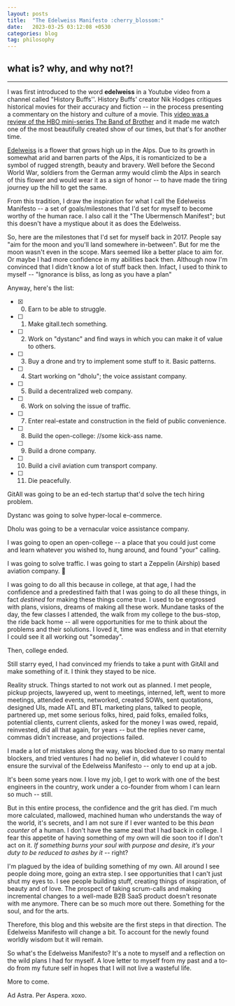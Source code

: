 ```yaml
---
layout: posts
title:  "The Edelweiss Manifesto :cherry_blossom:"
date:   2023-03-25 03:12:08 +0530
categories: blog
tag: philosophy
---
```

## what is? why, and why not?!
---

I was first introduced to the word **edelweiss** in a Youtube video from a channel called "History Buffs''. History Buffs' creator Nik Hodges critiques historical movies for their accuracy and fiction -- in the process presenting a commentary on the history and culture of a movie. This [video was a review of the HBO mini-series The Band of Brother](https://www.youtube.com/watch?v=uxv3s7xTYHU) and it made me watch one of the most beautifully created show of our times, but that's for another time.

[Edelweiss](https://en.wikipedia.org/wiki/Leontopodium_nivale) is a flower that grows high up in the Alps. Due to its growth in somewhat arid and barren parts of the Alps, it is romanticized to be a symbol of rugged strength, beauty and bravery. Well before the Second World War, soldiers from the German army would climb the Alps in search of this flower and would wear it as a sign of honor -- to have made the tiring journey up the hill to get the same.

From this tradition, I draw the inspiration for what I call the Edelweiss Manifesto -- a set of goals/milestones that I'd set for myself to become worthy of the human race. I also call it the "The Ubermensch Manifest"; but this doesn't have a mystique about it as does the Edelweiss. 

So, here are the milestones that I'd set for myself back in 2017. People say "aim for the moon and you'll land somewhere in-between". But for me the moon wasn't even in the scope. Mars seemed like a better place to aim for. Or maybe I had more confidence in my abilities back then. Although now I'm convinced that I didn't know a lot of stuff back then. Infact, I used to think to myself -- "Ignorance is bliss, as long as you have a plan"

Anyway, here's the list:

- [x] 0. Earn to be able to struggle.
- [ ] 1. Make gitall.tech something.
- [ ] 2. Work on "dystanc" and find ways in which you can make it of value to others.
- [ ] 3. Buy a drone and try to implement some stuff to it. Basic patterns.
- [ ] 4. Start working on "dholu"; the voice assistant company.
- [ ] 5. Build a decentralized web company. 
- [ ] 6. Work on solving the issue of traffic.
- [ ] 7. Enter real-estate and construction in the field of public convenience.
- [ ] 8. Build the open-college: //some kick-ass name. 
- [ ] 9. Build a drone company.
- [ ] 10. Build a civil aviation cum transport company.
- [ ] 11. Die peacefully.

GitAll was going to be an ed-tech startup that'd solve the tech hiring problem.

Dystanc was going to solve hyper-local e-commerce.

Dholu was going to be a vernacular voice assistance company.

I was going to open an open-college -- a place that you could just come and learn whatever you wished to, hung around, and found "your" calling.

I was going to solve traffic. I was going to start a Zeppelin (Airship) based aviation company. :exploding_head:

I was going to do all this because in college, at that age, I had the confidence and a predestined faith that I was going to do all these things, in fact *destined* for making these things come true. I used to be engrossed with plans, visions, dreams of making all these work. Mundane tasks of the day, the few classes I attended, the walk from my college to the bus-stop, the ride back home -- all were opportunities for me to think about the problems and their solutions. I loved it, time was endless and in that eternity I could see it all working out "someday".

Then, college ended.

Still starry eyed, I had convinced my friends to take a punt with GitAll and make something of it. I think they stayed to be nice.

Reality struck. Things started to not work out as planned. I met people, pickup projects, lawyered up, went to meetings, interned, left, went to more meetings, attended events, networked, created SOWs, sent quotations, designed UIs, made ATL and BTL marketing plans, talked to people, partnered up, met some serious folks, hired, paid folks, emailed folks, potential clients, current clients, asked for the money I was owed, repaid, reinvested, did all that again, for years -- but the replies never came, commas didn't increase, and projections failed.

I made a lot of mistakes along the way, was blocked due to so many mental blockers, and tried ventures I had no belief in, did whatever I could to ensure the survival of the Edelweiss Manifesto -- only to end up at a job.

It's been some years now. I love my job, I get to work with one of the best engineers in the country, work under a co-founder from whom I can learn so much -- still.

But in this entire process, the confidence and the grit has died. I'm much more calculated, mallowed, machined human who understands the way of the world, it's secrets, and I am not sure if I ever wanted to be this *bean counter* of a human. I don't have the same zeal that I had back in college. I fear this appetite of having something of my own will die soon too if I don't act on it. *If something burns your soul with purpose and desire, it’s your duty to be reduced to ashes by it* -- right?

I'm plagued by the idea of building something of my own. All around I see people doing more, going an extra step. I see opportunities that I can't just shut my eyes to. I see people building stuff, creating things of inspiration, of beauty and of love. The prospect of taking scrum-calls and making incremental changes to a well-made B2B SaaS product doesn't resonate with me anymore. There can be so much more out there. Something for the soul, and for the arts. 

Therefore, this blog and this website are the first steps in that direction. The Edelweiss Manifesto will change a bit. To account for the newly found worldly wisdom but it will remain.

So what's the Edelweiss Manifesto? It's a note to myself and a reflection on the wild plans I had for myself. A love letter to myself from my past and a to-do from my future self in hopes that I will not live a wasteful life.

More to come. 

Ad Astra. Per Aspera. xoxo.